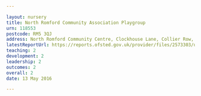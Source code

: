 ```yaml
---

layout: nursery
title: North Romford Community Association Playgroup
urn: 118553
postcode: RM5 3QJ
address: North Romford Community Centre, Clockhouse Lane, Collier Row, Romford, Essex, RM5 3QJ
latestReportUrl: https://reports.ofsted.gov.uk/provider/files/2573303/urn/118553.pdf
teaching: 2
development: 2
leadership: 2
outcomes: 2
overall: 2
date: 13 May 2016

---
```

